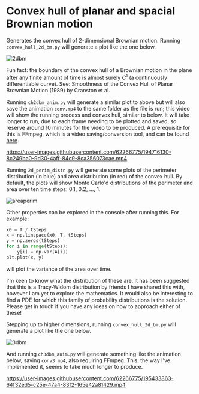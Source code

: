 # Convex hull of planar and spacial Brownian motion
Generates the convex hull of 2-dimensional Brownian motion. Running `convex_hull_2d_bm.py` will generate a plot like the one below.

![2dbm](https://user-images.githubusercontent.com/62266775/194130927-c427067e-c265-461d-952d-2e0f1feeee0b.png)

Fun fact: the boundary of the convex hull of a Brownian motion in the plane after any finite amount of time is almost surely $C^1$ (a continuously differentiable curve). See: Smoothness of the Convex Hull of Planar Brownian Motion (1989) by Cranston et al.

Running `ch2dbm_anim.py` will generate a similar plot to above but will also save the animation `conv.mp4` to the same folder as the file is run; this video will show the running process and convex hull, similar to below. It will take longer to run, due to each frame needing to be plotted and saved, so reserve around 10 minutes for the video to be produced. A prerequisite for this is FFmpeg, which is a video saving/conversion tool, and can be found [here](https://ffmpeg.org/download.html).

https://user-images.githubusercontent.com/62266775/194716130-8c249ba0-9d30-4aff-84c9-8ca356073cae.mp4

Running `2d_perim_distn.py` will generate some plots of the perimeter distribution (in blue) and area distribution (in red) of the convex hull. By default, the plots will show Monte Carlo'd distributions of the perimeter and area over ten time steps: 0.1, 0.2, ..., 1.

![areaperim](https://user-images.githubusercontent.com/62266775/195159967-c552eb78-3f3b-452b-9c74-d3127cf773f5.png)

Other properties can be explored in the console after running this. For example:
```python
x0 = T / tSteps
x = np.linspace(x0, T, tSteps)
y = np.zeros(tSteps)
for i in range(tSteps):
    y[i] = np.var(A[i])
plt.plot(x, y)
```
will plot the variance of the area over time.

I'm keen to know what the distribution of these are. It has been suggested that this is a Tracy-Widom distribution by friends I have shared this with, however I am yet to explore the mathematics. It would also be interesting to find a PDE for which this family of probability distributions is the solution. Please get in touch if you have any ideas on how to approach either of these!

Stepping up to higher dimensions, running `convex_hull_3d_bm.py` will generate a plot like the one below.

![3dbm](https://user-images.githubusercontent.com/62266775/194771283-642db751-cf89-427a-a6b3-568891614528.png)

And running `ch3dbm_anim.py` will generate something like the animation below, saving `conv3.mp4`, also requiring FFmpeg. This, the way I've implemented it, seems to take much longer to produce.

https://user-images.githubusercontent.com/62266775/195433863-64f32ed5-c25e-47a4-83f2-165e42a81429.mp4


